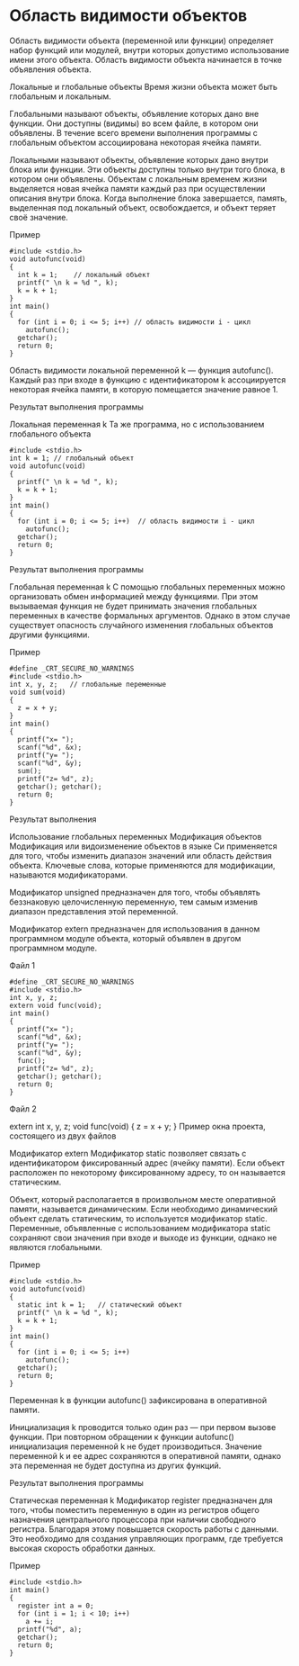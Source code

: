 # Область видимости объектов

Область видимости объекта (переменной или функции) определяет набор функций или модулей, внутри которых допустимо использование имени этого объекта. Область видимости объекта начинается в точке объявления объекта.

Локальные и глобальные объекты
Время жизни объекта может быть глобальным и локальным.

Глобальными называют объекты, объявление которых дано вне функции. Они доступны (видимы) во всем файле, в котором они объявлены. В течение всего времени выполнения программы с глобальным объектом ассоциирована некоторая ячейка памяти.

Локальными называют объекты, объявление которых дано внутри блока или функции. Эти объекты доступны только внутри того блока, в котором они объявлены. Объектам с локальным временем жизни выделяется новая ячейка памяти каждый раз при осуществлении описания внутри блока. Когда выполнение блока завершается, память, выделенная под локальный объект, освобождается, и объект теряет своё значение.

Пример

```
#include <stdio.h>
void autofunc(void)
{
  int k = 1;    // локальный объект
  printf(" \n k = %d ", k);
  k = k + 1;
}
int main()
{
  for (int i = 0; i <= 5; i++) // область видимости i - цикл
    autofunc();
  getchar();
  return 0;
}
```

Область видимости локальной переменной k — функция autofunc(). Каждый раз при входе в функцию с идентификатором k ассоциируется некоторая ячейка памяти, в которую помещается значение равное 1.

Результат выполнения программы

Локальная переменная k
Та же программа, но с использованием глобального объекта

```
#include <stdio.h>
int k = 1; // глобальный объект
void autofunc(void)
{
  printf(" \n k = %d ", k);
  k = k + 1;
}
int main()
{
  for (int i = 0; i <= 5; i++)  // область видимости i - цикл
    autofunc();
  getchar();
  return 0;
}
```

Результат выполнения программы

Глобальная переменная k
С помощью глобальных переменных можно организовать обмен информацией между функциями. При этом вызываемая функция не будет принимать значения глобальных переменных в качестве формальных аргументов. Однако в этом случае существует опасность случайного изменения глобальных объектов другими функциями.

Пример
```
#define _CRT_SECURE_NO_WARNINGS
#include <stdio.h>
int x, y, z;   // глобальные переменные
void sum(void)
{
  z = x + y;
}
int main()
{
  printf("x= ");
  scanf("%d", &x);
  printf("y= ");
  scanf("%d", &y);
  sum();
  printf("z= %d", z);
  getchar(); getchar();
  return 0;
}
```
Результат выполнения

Использование глобальных переменных
Модификация объектов
Модификация или видоизменение объектов в языке Си применяется для того, чтобы изменить диапазон значений или область действия объекта. Ключевые слова, которые применяются для модификации, называются модификаторами.

Модификатор unsigned предназначен для того, чтобы объявлять беззнаковую целочисленную переменную, тем самым изменив диапазон представления этой переменной.

Модификатор extern предназначен для использования в данном программном модуле объекта, который объявлен в другом программном модуле.

Файл 1



```
#define _CRT_SECURE_NO_WARNINGS
#include <stdio.h>
int x, y, z;
extern void func(void);
int main()
{
  printf("x= ");
  scanf("%d", &x);
  printf("y= ");
  scanf("%d", &y);
  func();
  printf("z= %d", z);
  getchar(); getchar();
  return 0;
}
```
Файл 2


extern int x, y, z;
void func(void)
{
  z = x + y;
}
Пример окна проекта, состоящего из двух файлов

Модификатор extern
Модификатор static позволяет связать с идентификатором фиксированный адрес (ячейку памяти). Если объект расположен по некоторому фиксированному адресу, то он называется статическим.

Объект, который располагается в произвольном месте оперативной памяти, называется динамическим. Если необходимо динамический объект сделать статическим, то используется модификатор static. Переменные, объявленные с использованием модификатора static сохраняют свои значения при входе и выходе из функции, однако не являются глобальными.

Пример



```
#include <stdio.h>
void autofunc(void)
{
  static int k = 1;   // статический объект
  printf(" \n k = %d ", k);
  k = k + 1;
}
int main()
{
  for (int i = 0; i <= 5; i++)
    autofunc();
  getchar();
  return 0;
}
```
Переменная k в функции autofunc() зафиксирована в оперативной  памяти.

Инициализация k проводится только один раз — при первом вызове функции. При повторном обращении к функции autofunc() инициализация переменной k не будет производиться. Значение переменной k и ее адрес сохраняются в оперативной памяти, однако эта переменная не будет доступна из других функций.

Результат выполнения программы

Статическая переменная k
Модификатор register предназначен для того, чтобы поместить переменную в один из регистров общего назначения центрального процессора при наличии свободного регистра. Благодаря этому повышается скорость работы с данными. Это необходимо для создания управляющих программ, где требуется высокая скорость обработки данных.

Пример

```
#include <stdio.h>
int main()
{
  register int a = 0;
  for (int i = 1; i < 10; i++)
    a += i;
  printf("%d", a);
  getchar();
  return 0;
}
```
